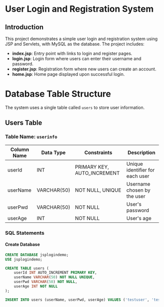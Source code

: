 # User Login and Registration System

## Introduction

This project demonstrates a simple user login and registration system using JSP and Servlets, with MySQL as the database. The project includes:

- **index.jsp**: Entry point with links to login and register pages.
- **login.jsp**: Login form where users can enter their username and password.
- **register.jsp**: Registration form where new users can create an account.
- **home.jsp**: Home page displayed upon successful login.


# Database Table Structure

The system uses a single table called `users` to store user information.

## Users Table

### Table Name: `userinfo`

| Column Name | Data Type   | Constraints              | Description               |
|-------------|-------------|--------------------------|---------------------------|
| userId      | INT         | PRIMARY KEY, AUTO_INCREMENT | Unique identifier for each user |
| userName    | VARCHAR(50) | NOT NULL, UNIQUE         | Username chosen by the user  |
| userPwd     | VARCHAR(50) | NOT NULL                 | User's password             |
| userAge     | INT         | NOT NULL                 | User's age                  |

### SQL Statements

#### Create Database

```sql
CREATE DATABASE jsplogindemo;
USE jsplogindemo;

CREATE TABLE users (
    userId INT AUTO_INCREMENT PRIMARY KEY,
    userName VARCHAR(50) NOT NULL UNIQUE,
    userPwd VARCHAR(50) NOT NULL,
    userAge INT NOT NULL
);

INSERT INTO users (userName, userPwd, userAge) VALUES ('testuser', 'testpassword', 25);
